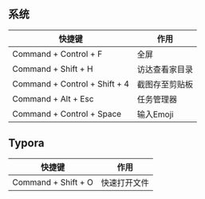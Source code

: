 <!-- 
title: Mac
sort: 
-->

## 系统

| 快捷键                        | 作用           |
| ----------------------------- | -------------- |
| Command + Control + F         | 全屏           |
| Command + Shift + H           | 访达查看家目录 |
| Command + Control + Shift + 4 | 截图存至剪贴板 |
| Command + Alt + Esc           | 任务管理器     |
| Command + Control + Space     | 输入Emoji      |

## Typora

| 快捷键              | 作用         |
| ------------------- | ------------ |
| Command + Shift + O | 快速打开文件 |
